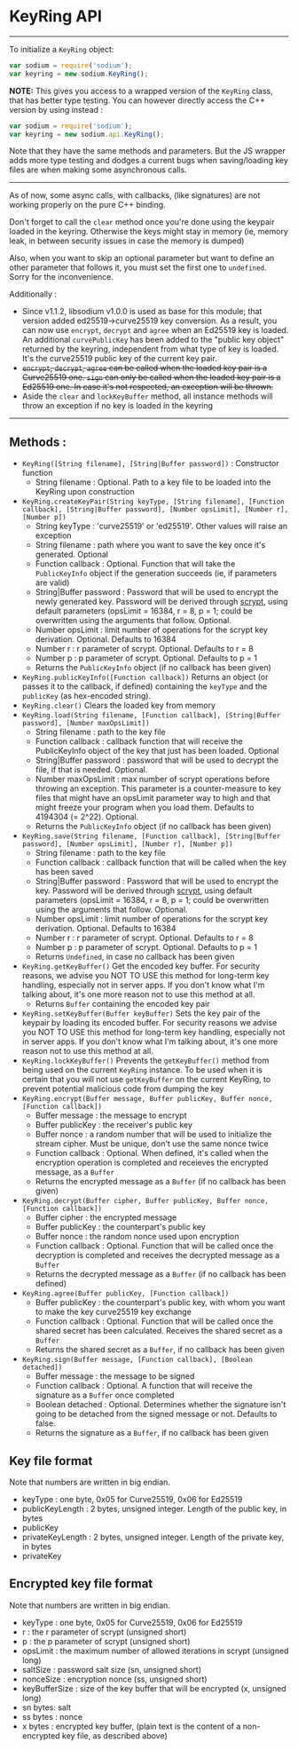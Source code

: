 # KeyRing API
----------------------

To initialize a `KeyRing` object:

```js
var sodium = require('sodium');
var keyring = new sodium.KeyRing();
```

**NOTE:** This gives you access to a wrapped version of the `KeyRing` class, that has better type testing. You can however directly access the C++ version by using instead :

```js
var sodium = require('sodium');
var keyring = new sodium.api.KeyRing();
```

Note that they have the same methods and parameters. But the JS wrapper adds more type testing and dodges a current bugs when saving/loading key files are when making some asynchronous calls.

----------------------

As of now, some async calls, with callbacks, (like signatures) are not working properly on the pure C++ binding.

Don't forget to call the `clear` method once you're done using the keypair loaded in the keyring. Otherwise the keys might stay in memory (ie, memory leak, in between security issues in case the memory is dumped)

Also, when you want to skip an optional parameter but want to define an other parameter that follows it, you must set the first one to `undefined`. Sorry for the inconvenience.

Additionally :
* Since v1.1.2, libsodium v1.0.0 is used as base for this module; that version added ed25519->curve25519 key conversion. As a result, you can now use `encrypt`, `decrypt` and `agree` when an Ed25519 key is loaded. An additional `curvePublicKey` has been added to the "public key object" returned by the keyring, independent from what type of key is loaded. It's the curve25519 public key of the current key pair.
* ~~`encrypt`, `decrypt`, `agree` can be called when the loaded key pair is a Curve25519 one. `sign` can only be called when the loaded key pair is a Ed25519 one. In case it's not respected, an exception will be thrown.~~
* Aside the `clear` and `lockKeyBuffer` method, all instance methods will throw an exception if no key is loaded in the keyring

----------------------

## Methods :

* `KeyRing([String filename], [String|Buffer password])` : Constructor function
	* String filename : Optional. Path to a key file to be loaded into the KeyRing upon construction
* `KeyRing.createKeyPair(String keyType, [String filename], [Function callback], [String|Buffer password], [Number opsLimit], [Number r], [Number p])`
	* String keyType : 'curve25519' or 'ed25519'. Other values will raise an exception
	* String filename : path where you want to save the key once it's generated. Optional
	* Function callback : Optional. Function that will take the `PublicKeyInfo` object if the generation succeeds (ie, if parameters are valid)
	* String|Buffer password : Password that will be used to encrypt the newly generated key. Password will be derived through [scrypt](https://www.tarsnap.com/scrypt.html), using default parameters (opsLimit = 16384, r = 8, p = 1; could be overwritten using the arguments that follow. Optional.
	* Number opsLimit : limit number of operations for the scrypt key derivation. Optional. Defaults to 16384
	* Number r : r parameter of scrypt. Optional. Defaults to r = 8
	* Number p : p parameter of scrypt. Optional. Defaults to p = 1
	* Returns the `PublicKeyInfo` object (if no callback has been given)
* `KeyRing.publicKeyInfo([Function callback])`
	Returns an object (or passes it to the callback, if defined) containing the `keyType` and the `publicKey` (as hex-encoded string).
* `KeyRing.clear()`
	Clears the loaded key from memory
* `KeyRing.load(String filename, [Function callback], [String|Buffer password], [Number maxOpsLimit])`
	* String filename : path to the key file
	* Function callback : callback function that will receive the PublicKeyInfo object of the key that just has been loaded. Optional
	* String|Buffer password : password that will be used to decrypt the file, if that is needed. Optional.
	* Number maxOpsLimit : max number of scrypt operations before throwing an exception. This parameter is a counter-measure to key files that might have an opsLimit parameter way to high and that might freeze your program when you load them. Defaults to 4194304 (= 2^22). Optional.
	* Returns the `PublicKeyInfo` object (if no callback has been given)
* `KeyRing.save(String filename, [Function callback], [String|Buffer password], [Number opsLimit], [Number r], [Number p])`
	* String filename : path to the key file
	* Function callback : callback function that will be called when the key has been saved
	* String|Buffer password : Password that will be used to encrypt the key. Password will be derived through [scrypt](https://www.tarsnap.com/scrypt.html), using default parameters (opsLimit = 16384, r = 8, p = 1; could be overwritten using the arguments that follow. Optional.
	* Number opsLimit : limit number of operations for the scrypt key derivation. Optional. Defaults to 16384
	* Number r : r parameter of scrypt. Optional. Defaults to r = 8
	* Number p : p parameter of scrypt. Optional. Defaults to p = 1
	* Returns `Undefined`, in case no callback has been given
* `KeyRing.getKeyBuffer()`
	Get the encoded key buffer. For security reasons, we advise you NOT TO USE this method for long-term key handling, especially not in server apps. If you don't know what I'm talking about, it's one more reason not to use this method at all.
	* Returns `Buffer` containing the encoded key pair
* `KeyRing.setKeyBuffer(Buffer keyBuffer)`
	Sets the key pair of the keypair by loading its encoded buffer. For security reasons we advise you NOT TO USE this method for long-term key handling, especially not in server apps. If you don't know what I'm talking about, it's one more reason not to use this method at all.
* `KeyRing.lockKeyBuffer()`
	Prevents the `getKeyBuffer()` method from being used on the current `KeyRing` instance. To be used when it is certain that you will not use `getKeyBuffer` on the current KeyRing, to prevent potential malicious code from dumping the key
* `KeyRing.encrypt(Buffer message, Buffer publicKey, Buffer nonce, [Function callback])`
	* Buffer message : the message to encrypt
	* Buffer publicKey : the receiver's public key
	* Buffer nonce : a random number that will be used to initialize the stream cipher. Must be unique, don't use the same nonce twice
	* Function callback : Optional. When defined, it's called when the encryption operation is completed and receieves the encrypted message, as a `Buffer`
	* Returns the encrypted message as a `Buffer` (if no callback has been given)
* `KeyRing.decrypt(Buffer cipher, Buffer publicKey, Buffer nonce, [Function callback])`
	* Buffer cipher : the encrypted message
	* Buffer publicKey : the counterpart's public key
	* Buffer nonce : the random nonce used upon encryption
	* Function callback : Optional. Function that will be called once the decryption is completed and receives the decrypted message as a `Buffer`
	* Returns the decrypted message as a `Buffer` (if no callback has been defined)
* `KeyRing.agree(Buffer publicKey, [Function callback])`
	* Buffer publicKey : the counterpart's public key, with whom you want to make the key curve25519 key exchange
	* Function callback : Optional. Function that will be called once the shared secret has been calculated. Receives the shared secret as a `Buffer`
	* Returns the shared secret as a `Buffer`, if no callback has been given
* `KeyRing.sign(Buffer message, [Function callback], [Boolean detached])`
	* Buffer message : the message to be signed
	* Function callback : Optional. A function that will receive the signature as a `Buffer` once completed
	* Boolean detached : Optional. Determines whether the signature isn't going to be detached from the signed message or not. Defaults to false.
	* Returns the signature as a `Buffer`, if no callback has been given

## Key file format

Note that numbers are written in big endian.

* keyType : one byte, 0x05 for Curve25519, 0x06 for Ed25519
* publicKeyLength : 2 bytes, unsigned integer. Length of the public key, in bytes
* publicKey
* privateKeyLength : 2 bytes, unsigned integer. Length of the private key, in bytes
* privateKey

## Encrypted key file format

Note that numbers are written in big endian.

* keyType : one byte, 0x05 for Curve25519, 0x06 for Ed25519
* r : the r parameter of scrypt (unsigned short)
* p : the p parameter of scrypt (unsigned short)
* opsLimit : the maximum number of allowed iterations in scrypt (unsigned long)
* saltSize : password salt size (sn, unsigned short)
* nonceSize : encryption nonce (ss, unsigned short)
* keyBufferSize : size of the key buffer that will be encrypted (x, unsigned long)
* sn bytes: salt
* ss bytes : nonce
* x bytes : encrypted key buffer, (plain text is the content of a non-encrypted key file, as described above)
